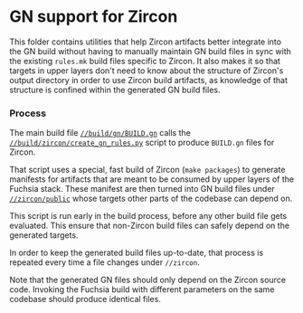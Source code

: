 GN support for Zircon
=====================

This folder contains utilities that help Zircon artifacts better integrate into
the GN build without having to manually maintain GN build files in sync with the
existing `rules.mk` build files specific to Zircon.
It also makes it so that targets in upper layers don't need to know about the
structure of Zircon's output directory in order to use Zircon build artifacts,
as knowledge of that structure is confined within the generated GN build files.

### Process

The main build file [`//build/gn/BUILD.gn`](../gn/BUILD.gn) calls the
[`//build/zircon/create_gn_rules.py`](create_gn_rules.py) script to produce
`BUILD.gn` files for Zircon.

That script uses a special, fast build of Zircon (`make packages`) to generate
manifests for artifacts that are meant to be consumed by upper layers of the
Fuchsia stack. These manifest are then turned into GN build files under
[`//zircon/public`][zircon-public] whose targets other parts of the codebase
can depend on.

This script is run early in the build process, before any other build file gets
evaluated. This ensure that non-Zircon build files can safely depend on the
generated targets.

In order to keep the generated build files up-to-date, that process is repeated
every time a file changes under `//zircon`.

Note that the generated GN files should only depend on the Zircon source code.
Invoking the Fuchsia build with different parameters on the same codebase should
produce identical files.


[zircon-public]: https://fuchsia.googlesource.com/zircon/+/master/public/
